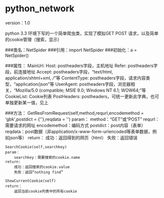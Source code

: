 python_network
==============
version：1.0

python 3.3 环境下写的一个简单爬虫类，实现了模拟GET POST 请求，以及简单的cookie管理（搜索，显示）

###类名：NetSpider
###引用：import NetSpider
###初始化：a = NetSpider()

###属性：
	MainUrl:
	Host: postheaders字段，主机地址
	Refer: postheaders字段，前连接地址
	Accept: postheaders字段，“text/html, application/xhtml+xml, */*”等
	ContentType: postheaders字段，请求内容类型，“application/json”等
	UserAgent: postheaders字段，浏览器相关，“Mozilla/5.0 (compatible; MSIE 9.0; Windows NT 6.1; WOW64;”等
	CookieList: Cookie列表
	PostHeaders: postheaders，可统一更新此字典，也可单独更新某一值，见上
	
###方法：
	GetResFromRequest(self,method,requrl,encodemethod = 'gbk',postdict = {''},reqdata = '')
	param：
		method：“GET”或“POST”
		requrl：需要请求的网址
		encodemethod：编码方式
		postdict：post内容（表单）
		reqdata：post数据（非application/x-www-form-urlencoded等表单数据，例如json等）
	return：
		成功：返回得到的网页（html）
		失败：返回错误
		
	SearchCookie(self,searchkey)
	param：
		searchkey：需要搜索的cookie.name
	return:
		成功：返回搜索的cookie.value
		失败：返回“nothing find”
	
	ShowCurrentCookie(self)
	return：
		返回当前cookie列表中的所有cookie
